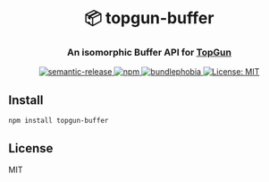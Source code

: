 <h1 align="center" style="border-bottom: none;">📦 topgun-buffer</h1>
<h3 align="center">An isomorphic Buffer API for <a href="https://github.com/TopGunBuild/topgun">TopGun</a></h3>

<p align="center">
  <a href="https://github.com/semantic-release/semantic-release">
      <img alt="semantic-release" src="https://img.shields.io/badge/%20%20%F0%9F%93%A6%F0%9F%9A%80-semantic--release-e10079.svg">
  </a>
  <a href="https://npm.im/topgun-buffer">
    <img alt="npm" src="https://badgen.net/npm/v/topgun-buffer">
  </a>
  <a href="https://bundlephobia.com/result?p=topgun-buffer">
    <img alt="bundlephobia" src="https://img.shields.io/bundlephobia/minzip/topgun-buffer.svg">
  </a>
  <a href="https://opensource.org/licenses/MIT">
      <img alt="License: MIT" src="https://img.shields.io/badge/License-MIT-yellow.svg">
  </a>
</p>

## Install

`npm install topgun-buffer`

## License

MIT
